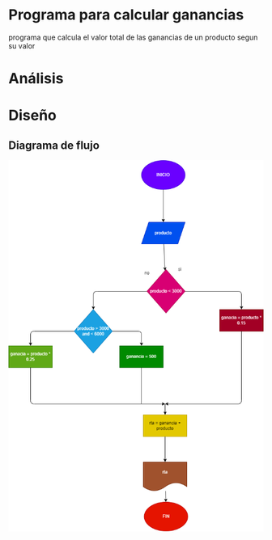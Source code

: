 # Programa para calcular ganancias 
programa que calcula el valor total de las ganancias de un producto segun su valor

# Análisis

# Diseño

## Diagrama de flujo
![Diagrama de flujo](diagrama.png "diagrama de flujo")

